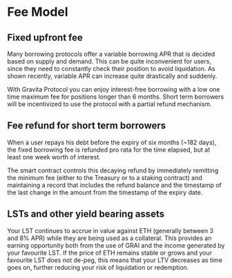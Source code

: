 # Fee Model

## Fixed upfront fee

Many borrowing protocols offer a variable borrowing APR that is decided based on supply and demand. This can be quite inconvenient for users, since they need to constantly check their position to avoid liquidation. As shown recently, variable APR can increase quite drastically and suddenly.

With Gravita Protocol you can enjoy interest-free borrowing with a low one time maximum fee for positions longer than 6 months. Short term borrowers will be incentivized to use the protocol with a partial refund mechanism.

## Fee refund for short term borrowers

When a user repays his debt before the expiry of six months (\~182 days), the fixed borrowing fee is refunded pro rata for the time elapsed, but at least one week worth of interest.

The smart contract controls this decaying refund by immediately remitting the minimum fee (either to the Treasury or to a staking contract) and maintaining a record that includes the refund balance and the timestamp of the last change in the amount from the timestamp of the expiry date.

## LSTs and other yield bearing assets

Your LST continues to accrue in value against ETH (generally between 3 and 8% APR) while they are being used as a collateral. This provides an earning opportunity both from the use of GRAI and the income generated by your favourite LST. If the price of ETH remains stable or grows and your favourite LST does not de-peg, this means that your LTV decreases as time goes on, further reducing your risk of liquidation or redemption.
